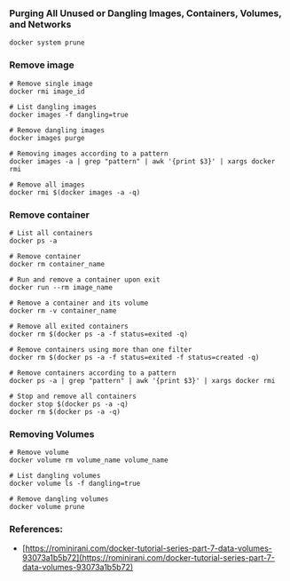 ### Purging All Unused or Dangling Images, Containers, Volumes, and Networks
```
docker system prune
```

### Remove image
```
# Remove single image
docker rmi image_id

# List dangling images
docker images -f dangling=true

# Remove dangling images
docker images purge

# Removing images according to a pattern
docker images -a | grep "pattern" | awk '{print $3}' | xargs docker rmi

# Remove all images
docker rmi $(docker images -a -q)
```

### Remove container

```
# List all containers
docker ps -a

# Remove container
docker rm container_name

# Run and remove a container upon exit
docker run --rm image_name

# Remove a container and its volume
docker rm -v container_name

# Remove all exited containers
docker rm $(docker ps -a -f status=exited -q)

# Remove containers using more than one filter
docker rm $(docker ps -a -f status=exited -f status=created -q)

# Remove containers according to a pattern
docker ps -a | grep "pattern" | awk '{print $3}' | xargs docker rmi

# Stop and remove all containers
docker stop $(docker ps -a -q)
docker rm $(docker ps -a -q)
```

### Removing Volumes
```
# Remove volume
docker volume rm volume_name volume_name

# List dangling volumes
docker volume ls -f dangling=true

# Remove dangling volumes
docker volume prune
```

### References: 
- [https://rominirani.com/docker-tutorial-series-part-7-data-volumes-93073a1b5b72](https://rominirani.com/docker-tutorial-series-part-7-data-volumes-93073a1b5b72)